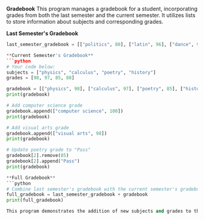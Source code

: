 **Gradebook**
This program manages a gradebook for a student, incorporating grades from both the last semester and the current semester. It utilizes lists to store information about subjects and corresponding grades.

**Last Semester's Gradebook**
```python
last_semester_gradebook = [["politics", 80], ["latin", 96], ["dance", 97], ["architecture", 65]]

**Current Semester's Gradebook**
```python
# Your code below:
subjects = ["physics", "calculus", "poetry", "history"]
grades = [98, 97, 85, 88]

gradebook = [["physics", 98], ["calculus", 97], ["poetry", 85], ["history", 88]]
print(gradebook)

# Add computer science grade
gradebook.append(["computer science", 100])
print(gradebook)

# Add visual arts grade
gradebook.append(["visual arts", 98])
print(gradebook)

# Update poetry grade to "Pass"
gradebook[2].remove(85)
gradebook[2].append("Pass")
print(gradebook)

**Full Gradebook**
```python
# Combine last semester's gradebook with the current semester's gradebook
full_gradebook = last_semester_gradebook + gradebook
print(full_gradebook)

This program demonstrates the addition of new subjects and grades to the gradebook, as well as the update of a grade to a "Pass" status. The final full_gradebook variable combines grades from the last semester with the current semester, providing a comprehensive overview of the student's academic performance.
